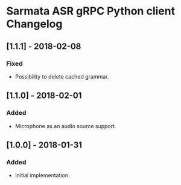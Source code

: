 # Sarmata ASR gRPC Python client Changelog

## [1.1.1] - 2018-02-08
### Fixed
- Possibility to delete cached grammar.

## [1.1.0] - 2018-02-01
### Added
- Microphone as an audio source support.

## [1.0.0] - 2018-01-31
### Added
- Initial implementation.
